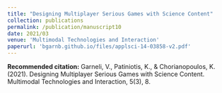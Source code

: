 ```yaml
---
title: "Designing Multiplayer Serious Games with Science Content"
collection: publications
permalink: /publication/manuscript10
date: 2021/03
venue: 'Multimodal Technologies and Interaction'
paperurl: 'bgarnb.github.io/files/applsci-14-03858-v2.pdf'
---
```


<b> Recommended citation:</b> Garneli, V., Patiniotis, K., & Chorianopoulos, K. (2021). Designing Multiplayer Serious Games with Science Content. Multimodal Technologies and Interaction, 5(3), 8.
